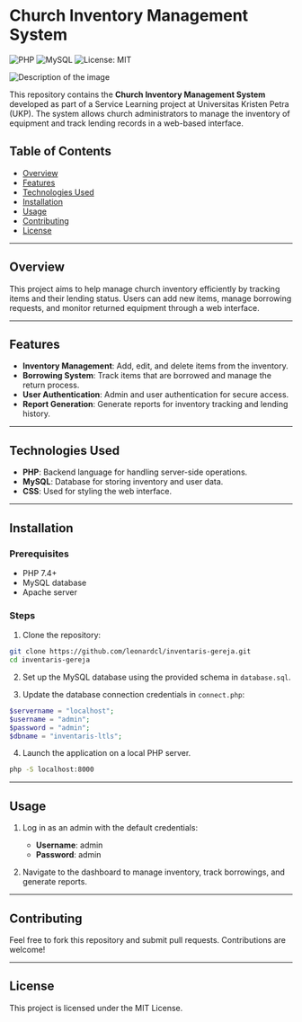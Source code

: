 
# Church Inventory Management System

![PHP](https://img.shields.io/badge/PHP-7.4%2B-blue)
![MySQL](https://img.shields.io/badge/MySQL-v5.7-orange)
![License: MIT](https://img.shields.io/badge/License-MIT-green)

![Description of the image](path/to/your/img.webp)

This repository contains the **Church Inventory Management System** developed as part of a Service Learning project at Universitas Kristen Petra (UKP). The system allows church administrators to manage the inventory of equipment and track lending records in a web-based interface.

## Table of Contents

- [Overview](#overview)
- [Features](#features)
- [Technologies Used](#technologies-used)
- [Installation](#installation)
- [Usage](#usage)
- [Contributing](#contributing)
- [License](#license)

---

## Overview

This project aims to help manage church inventory efficiently by tracking items and their lending status. Users can add new items, manage borrowing requests, and monitor returned equipment through a web interface.

---

## Features

- **Inventory Management**: Add, edit, and delete items from the inventory.
- **Borrowing System**: Track items that are borrowed and manage the return process.
- **User Authentication**: Admin and user authentication for secure access.
- **Report Generation**: Generate reports for inventory tracking and lending history.

---

## Technologies Used

- **PHP**: Backend language for handling server-side operations.
- **MySQL**: Database for storing inventory and user data.
- **CSS**: Used for styling the web interface.

---

## Installation

### Prerequisites

- PHP 7.4+
- MySQL database
- Apache server

### Steps

1. Clone the repository:

```bash
git clone https://github.com/leonardcl/inventaris-gereja.git
cd inventaris-gereja
```

2. Set up the MySQL database using the provided schema in `database.sql`.

3. Update the database connection credentials in `connect.php`:

```php
$servername = "localhost";
$username = "admin";
$password = "admin";
$dbname = "inventaris-ltls";
```

4. Launch the application on a local PHP server.

```bash
php -S localhost:8000
```

---

## Usage

1. Log in as an admin with the default credentials:
   - **Username**: admin
   - **Password**: admin

2. Navigate to the dashboard to manage inventory, track borrowings, and generate reports.

---

## Contributing

Feel free to fork this repository and submit pull requests. Contributions are welcome!

---

## License

This project is licensed under the MIT License.
